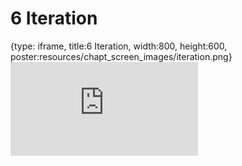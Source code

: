 # 6 Iteration
 
{type: iframe, title:6 Iteration, width:800, height:600, poster:resources/chapt_screen_images/iteration.png}
![](https://hutchdatascience.org/Intermediate_R/no_toc/iteration.html)
 

 
